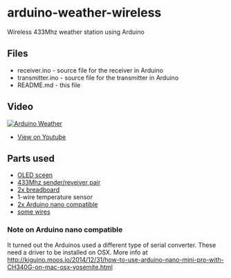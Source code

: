 # arduino-weather-wireless
Wireless 433Mhz weather station using Arduino

## Files
* receiver.ino - source file for the receiver in Arduino
* transmitter.ino - source file for the transmitter in Arduino
* README.md - this file

## Video

[![Arduino Weather](http://img.youtube.com/vi/Kg0E7Gta-mY/0.jpg)](https://www.youtube.com/watch?v=Kg0E7Gta-mY&list=PLx8GfAxNN_auGBR6LYJm67gwEL8KkZsHh&index=1)

* [View on Youtube](https://www.youtube.com/watch?v=Kg0E7Gta-mY&list=PLx8GfAxNN_auGBR6LYJm67gwEL8KkZsHh&index=1)

## Parts used

* [OLED sceen](http://www.ebay.com/itm/Yellow-Blue-0-96-IIC-I2C-128X64-OLED-LCD-Display-Module-Arduino-STM32-M45-/291216702333)
* [433Mhz sender/reveiver pair](www.ebay.com/itm/433Mhz-RF-transmitter-and-receiver-kit-for-Arduino-ARM-WL-MCU-Raspberry-pi-new-/370685120131)
* [2x breadboard](www.ebay.com/itm/Mini-Solderless-Breadboard-Bread-Board-400-Contacts-Available-Test-Develop-DIY-/171635895280)
* 1-wire temperature sensor
* [2x Arduino nano compatible](http://www.ebay.com/itm/MINI-USB-Nano-V3-0-ATmega328P-CH340G-5V-16M-Micro-controller-board-for-Arduino-/281626083826)
* [some wires](http://www.hobbyelectronica.nl/product/breadbord-jumper-wiresdraden/)

### Note on Arduino nano compatible
It turned out the Arduinos used a different type of serial converter. These need a driver to be installed on OSX. More info at http://kiguino.moos.io/2014/12/31/how-to-use-arduino-nano-mini-pro-with-CH340G-on-mac-osx-yosemite.html
